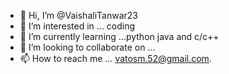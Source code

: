 - 👋 Hi, I’m @VaishaliTanwar23
- 👀 I’m interested in ... coding
- 🌱 I’m currently learning ...python java and c/c++
- 💞️ I’m looking to collaborate on ...
- 📫 How to reach me ... vatosm.52@gmail.com.

<!---
VaishaliTanwar23/VaishaliTanwar23 is a ✨ special ✨ repository because its `README.md` (this file) appears on your GitHub profile.
You can click the Preview link to take a look at your changes.
--->
